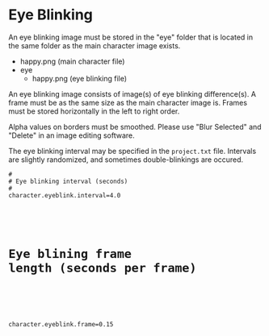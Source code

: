 <!DOCTYPE html>
<html lang="en">
<head>
  <meta charset="utf-8">
  <meta name="viewport" content="width=device-width">
  <title>OpenNovel Manual</title>
  <link rel="stylesheet" href="style.css">
</head>
<body>

<h1>Eye Blinking</h1>

<p>
  An eye blinking image must be stored in the "eye" folder that is located in the same folder as the main character image exists.
</p>
<ul>
  <li>happy.png (main character file)</li>
  <li>eye
    <ul>
      <li>happy.png (eye blinking file)</li>
    </ul>
  </li>
</ul>

<p>
  An eye blinking image consists of image(s) of eye blinking difference(s).
  A frame must be as the same size as the main character image is.
  Frames must be stored horizontally in the left to right order.
</p>
<p>
  Alpha values on borders must be smoothed.
  Please use "Blur Selected" and "Delete" in an image editing software.
</p>
<p>
  The eye blinking interval may be specified in the <code>project.txt</code> file.
  Intervals are slightly randomized, and sometimes double-blinkings are occured.
</p>
<pre><code>#
# Eye blinking interval (seconds)
#
character.eyeblink.interval=4.0

#
# Eye blining frame length (seconds per frame)
#
character.eyeblink.frame=0.15</code></pre>


</body>
</html>
